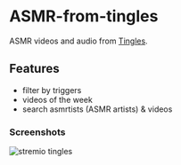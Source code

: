 # ASMR-from-tingles

ASMR videos and audio from [Tingles](https://www.gettingles.com/).

## Features

- filter by triggers
- videos of the week
- search asmrtists (ASMR artists) & videos

### Screenshots
![stremio tingles](https://i.imgur.com/EkoDX33.jpg)